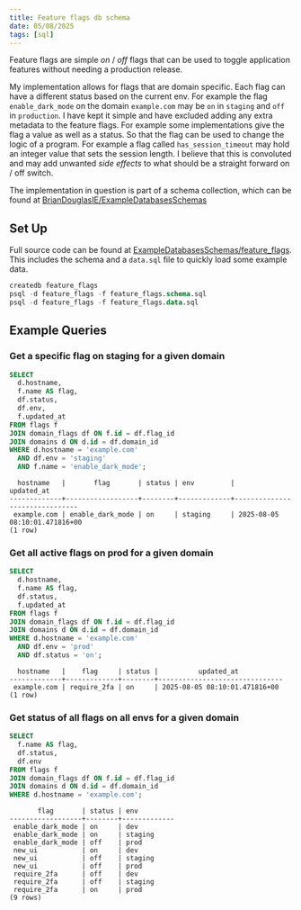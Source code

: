 ```yaml
---
title: Feature flags db schema
date: 05/08/2025
tags: [sql]
---
```


Feature flags are simple _on_ / _off_ flags that can be used to toggle application features without needing a production release.

<!-- more -->

My implementation allows for flags that are domain specific. Each flag can have a different status based on the current env.
For example the flag `enable_dark_mode` on the domain `example.com` may be `on` in `staging` and `off` in `production`. I have kept it
simple and have excluded adding any extra metadata to the feature flags. For example some implementations give the flag a value as well
as a status. So that the flag can be used to change the logic of a program. For example a flag called `has_session_timeout` may hold an
integer value that sets the session length. I believe that this is convoluted and may add unwanted _side effects_ to what should be a
straight forward on / off switch.

<magpie-trinket>The implementation in question is part of a schema collection, which can be found at [BrianDouglasIE/ExampleDatabasesSchemas](https://github.com/BrianDouglasIE/ExampleDatabasesSchemas)</magpie-trinket>

## Set Up

Full source code can be found at [ExampleDatabasesSchemas/feature_flags](https://github.com/BrianDouglasIE/ExampleDatabasesSchemas/tree/master/feature_flags).
This includes the schema and a `data.sql` file to quickly load some example data.

```sql
createdb feature_flags
psql -d feature_flags -f feature_flags.schema.sql
psql -d feature_flags -f feature_flags.data.sql
```

## Example Queries

### Get a specific flag on staging for a given domain

```sql
SELECT
  d.hostname,
  f.name AS flag,
  df.status,
  df.env,
  f.updated_at
FROM flags f
JOIN domain_flags df ON f.id = df.flag_id
JOIN domains d ON d.id = df.domain_id
WHERE d.hostname = 'example.com'
  AND df.env = 'staging'
  AND f.name = 'enable_dark_mode';
```

```
  hostname   |       flag       | status | env         |          updated_at
-------------+------------------+--------+-------------+-------------------------------
 example.com | enable_dark_mode | on     | staging     | 2025-08-05 08:10:01.471816+00
(1 row)
```

### Get all active flags on prod for a given domain

```sql
SELECT
  d.hostname,
  f.name AS flag,
  df.status,
  f.updated_at
FROM flags f
JOIN domain_flags df ON f.id = df.flag_id
JOIN domains d ON d.id = df.domain_id
WHERE d.hostname = 'example.com'
  AND df.env = 'prod'
  AND df.status = 'on';
```

```
  hostname   |    flag     | status |          updated_at
-------------+-------------+--------+-------------------------------
 example.com | require_2fa | on     | 2025-08-05 08:10:01.471816+00
(1 row)
```

### Get status of all flags on all envs for a given domain

```sql
SELECT
  f.name AS flag,
  df.status,
  df.env
FROM flags f
JOIN domain_flags df ON f.id = df.flag_id
JOIN domains d ON d.id = df.domain_id
WHERE d.hostname = 'example.com';
```

```
       flag       | status | env
------------------+--------+-------------
 enable_dark_mode | on     | dev
 enable_dark_mode | on     | staging
 enable_dark_mode | off    | prod
 new_ui           | on     | dev
 new_ui           | off    | staging
 new_ui           | off    | prod
 require_2fa      | off    | dev
 require_2fa      | off    | staging
 require_2fa      | on     | prod
(9 rows)
```
